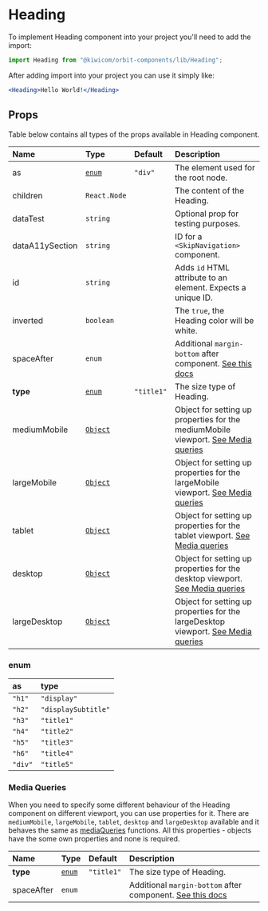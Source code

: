 # Heading

To implement Heading component into your project you'll need to add the import:

```jsx
import Heading from "@kiwicom/orbit-components/lib/Heading";
```

After adding import into your project you can use it simply like:

```jsx
<Heading>Hello World!</Heading>
```

## Props

Table below contains all types of the props available in Heading component.

| Name            | Type                       | Default    | Description                                                                                                                                                    |
| :-------------- | :------------------------- | :--------- | :------------------------------------------------------------------------------------------------------------------------------------------------------------- |
| as              | [`enum`](#enum)            | `"div"`    | The element used for the root node.                                                                                                                            |
| children        | `React.Node`               |            | The content of the Heading.                                                                                                                                    |
| dataTest        | `string`                   |            | Optional prop for testing purposes.                                                                                                                            |
| dataA11ySection | `string`                   |            | ID for a `<SkipNavigation>` component.                                                                                                                         |
| id              | `string`                   |            | Adds `id` HTML attribute to an element. Expects a unique ID.                                                                                                   |
| inverted        | `boolean`                  |            | The `true`, the Heading color will be white.                                                                                                                   |
| spaceAfter      | `enum`                     |            | Additional `margin-bottom` after component. [See this docs](https://github.com/kiwicom/orbit/tree/master/packages/orbit-components/src/common/getSpacingToken) |
| **type**        | [`enum`](#enum)            | `"title1"` | The size type of Heading.                                                                                                                                      |
| mediumMobile    | [`Object`](#media-queries) |            | Object for setting up properties for the mediumMobile viewport. [See Media queries](#media-queries)                                                            |
| largeMobile     | [`Object`](#media-queries) |            | Object for setting up properties for the largeMobile viewport. [See Media queries](#media-queries)                                                             |
| tablet          | [`Object`](#media-queries) |            | Object for setting up properties for the tablet viewport. [See Media queries](#media-queries)                                                                  |
| desktop         | [`Object`](#media-queries) |            | Object for setting up properties for the desktop viewport. [See Media queries](#media-queries)                                                                 |
| largeDesktop    | [`Object`](#media-queries) |            | Object for setting up properties for the largeDesktop viewport. [See Media queries](#media-queries)                                                            |

### enum

| as      | type                |
| :------ | :------------------ |
| `"h1"`  | `"display"`         |
| `"h2"`  | `"displaySubtitle"` |
| `"h3"`  | `"title1"`          |
| `"h4"`  | `"title2"`          |
| `"h5"`  | `"title3"`          |
| `"h6"`  | `"title4"`          |
| `"div"` | `"title5"`          |

### Media Queries

When you need to specify some different behaviour of the Heading component on different viewport, you can use properties for it.
There are `mediumMobile`, `largeMobile`, `tablet`, `desktop` and `largeDesktop` available and it behaves the same as [mediaQueries](https://github.com/kiwicom/orbit/tree/master/packages/orbit-components/src/utils/mediaQuery) functions.
All this properties - objects have the some own properties and none is required.

| Name       | Type            | Default    | Description                                                                                                                                                    |
| :--------- | :-------------- | :--------- | :------------------------------------------------------------------------------------------------------------------------------------------------------------- |
| **type**   | [`enum`](#enum) | `"title1"` | The size type of Heading.                                                                                                                                      |
| spaceAfter | `enum`          |            | Additional `margin-bottom` after component. [See this docs](https://github.com/kiwicom/orbit/tree/master/packages/orbit-components/src/common/getSpacingToken) |
